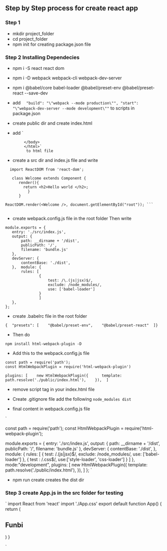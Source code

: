 ## Step by Step process for create react app
 ### Step 1
 - mkdir project_folder
 - cd project_folder
 - npm init for creating package.json file
 
 ### Step 2 Installing Dependecies
 - npm i -S react react dom
 - npm i -D webpack webpack-cli webpack-dev-server
 - npm i @babel/core babel-loader @babel/preset-env @babel/preset-react --save-dev
 -  add
  `  "build": "\"webpack --mode production\"",
             "start": "\"webpack-dev-server --mode development\""` 
             to scripts in package.json
 - create public dir and create index.html
 -  add 
 `<!DOCTYPE html>
             <html>
                 <head>
                     <title>My React Configuration Setup</title> 
                 </head> 
             <body>
                 <div id="root"></div>
                
             </body>
             </html>`
              to html file
 - create a src dir and index.js file  and write 
 ```
   import ReactDOM from 'react-dom';
                                                   
    class Welcome extends Component {
       render(){
         return <h2>Hello world </h2>;
           }
       }
                                                   
 ReactDOM.render(<Welcome />, document.getElementById("root")); ```
 
 
 ```
 
 - create webpack.config.js file in the root folder
 Then write
 ```
module.exports = {
    entry: './src/index.js',
    output: {
        path: __dirname + '/dist',
        publicPath: '/',
        filename: 'bundle.js'
    },
    devServer: {
        contentBase: './dist',
    },  module: {
        rules: [
                {
                    test: /\.(js|jsx)$/,
                    exclude: /node_modules/,
                    use: ['babel-loader']
                }
                ]
    },
};
```

- create .babelrc file in the root folder
```$xslt
{  "presets": [    "@babel/preset-env",    "@babel/preset-react"  ]}
```
- Then do 
```$xslt
npm install html-webpack-plugin -D
```

- Add this to the webpack.config.js file
```
const path = require('path');
const HtmlWebpackPlugin = require('html-webpack-plugin')

plugins: [    new HtmlWebpackPlugin({      template: path.resolve('./public/index.html'),    }),  ]
```

- remove script tag in your index.html file

- Create .gitignore file add the following
`
node_modules
dist
`
- final content in webpack.config.js file

`

const path = require('path');
const HtmlWebpackPlugin = require('html-webpack-plugin');


module.exports = {
    entry: './src/index.js',
    output: {
        path: __dirname + '/dist',
        publicPath: '/',
        filename: 'bundle.js'
    },
    devServer: {
        contentBase: './dist',
    },  module: {
        rules: [
                {
                    test: /\.(js|jsx)$/,
                    exclude: /node_modules/,
                    use: ['babel-loader']
                },
                {
                    test : /\.css$/, use:['style-loader', 'css-loader']
                }
                ]
    },
    mode:"development",
    plugins:
        [
            new HtmlWebpackPlugin({      template: path.resolve('./public/index.html'),    }),
        ]
};
`
- npm run create  creates the dist dir


### Step 3 create App.js in the src folder for testing 

`
import React from 'react'
import './App.css'
export default function App() {
    return (
        <div>
            <h2 className="name">Funbi</h2>
        </div>
    )
}

`
